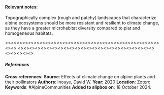 #### **Relevant notes**:
Topographically complex (rough and patchy) landscapes that characterize alpine ecosystems should be more resistant and resilient to climate change, as they have a greater microhabitat diversity compared to plat and homogeneous habitats. 

<><><><><><><><><><><><><><><><><><><><><><><><><><><><><>
<><><><><><><><><><><><><><><><><><><><><><><><><><><><><>
##### References
**Cross references**:
**Source**: Effects of climate change on alpine plants and their pollinators
**Authors**: Inouye, David W. 
**Year**: 2020
**Location**: Zotero
**Keywords**: #AlpineCommunities
**Added to slipbox on**: 18 October 2024. 